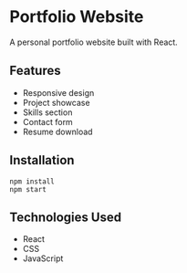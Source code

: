 # Portfolio Website

A personal portfolio website built with React.

## Features

- Responsive design
- Project showcase
- Skills section
- Contact form
- Resume download

## Installation

```
npm install
npm start
```

## Technologies Used

- React
- CSS
- JavaScript
